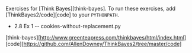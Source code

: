 Exercises for [Think Bayes][think-bayes]. To run these exercises, add
[ThinkBayes2/code][code] to your `PYTHONPATH`.

* 2.8 Ex 1 -- cookies-without-replacement.py

[think-bayes][http://www.greenteapress.com/thinkbayes/html/index.html]
[code][https://github.com/AllenDowney/ThinkBayes2/tree/master/code]
